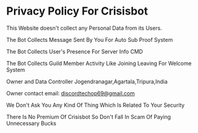 # Privacy Policy For Crisisbot

This Website doesn't collect any Personal Data from its Users.

The Bot Collects Message Sent By You For Auto Sub Proof System

The Bot Collects User's Presence For Server Info CMD

The Bot Collects Guild Member Activity Like Joining Leaving For Welcome System

Owner and Data Controller
Jogendranagar,Agartala,Tripura,India

Owner contact email: discordtechop69@gmail.com 

We Don't Ask You Any Kind Of Thing Which Is Related To Your Security



There Is No Premium Of Crisisbot So Don't Fall In Scam Of Paying Unnecessary Bucks
